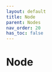 ```yaml
---
layout: default
title: Node
parent: Nodes
nav_order: 20
has_toc: false
---
```



<a id="Node"></a>

# Node

